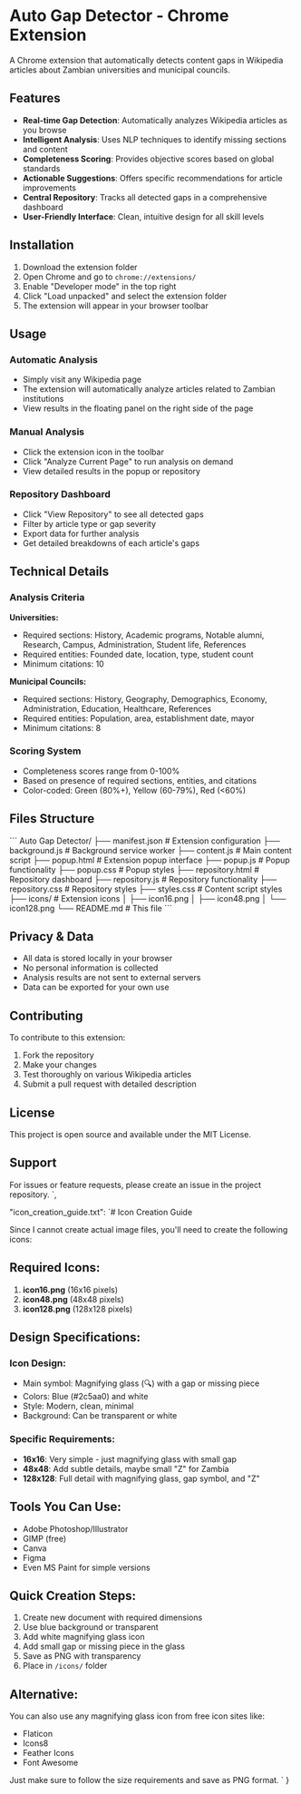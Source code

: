 # Auto Gap Detector - Chrome Extension

A Chrome extension that automatically detects content gaps in Wikipedia articles about Zambian universities and municipal councils.

## Features

- **Real-time Gap Detection**: Automatically analyzes Wikipedia articles as you browse
- **Intelligent Analysis**: Uses NLP techniques to identify missing sections and content
- **Completeness Scoring**: Provides objective scores based on global standards
- **Actionable Suggestions**: Offers specific recommendations for article improvements
- **Central Repository**: Tracks all detected gaps in a comprehensive dashboard
- **User-Friendly Interface**: Clean, intuitive design for all skill levels

## Installation

1. Download the extension folder
2. Open Chrome and go to `chrome://extensions/`
3. Enable "Developer mode" in the top right
4. Click "Load unpacked" and select the extension folder
5. The extension will appear in your browser toolbar

## Usage

### Automatic Analysis
- Simply visit any Wikipedia page
- The extension will automatically analyze articles related to Zambian institutions
- View results in the floating panel on the right side of the page

### Manual Analysis
- Click the extension icon in the toolbar
- Click "Analyze Current Page" to run analysis on demand
- View detailed results in the popup or repository

### Repository Dashboard
- Click "View Repository" to see all detected gaps
- Filter by article type or gap severity
- Export data for further analysis
- Get detailed breakdowns of each article's gaps

## Technical Details

### Analysis Criteria

**Universities:**
- Required sections: History, Academic programs, Notable alumni, Research, Campus, Administration, Student life, References
- Required entities: Founded date, location, type, student count
- Minimum citations: 10

**Municipal Councils:**
- Required sections: History, Geography, Demographics, Economy, Administration, Education, Healthcare, References
- Required entities: Population, area, establishment date, mayor
- Minimum citations: 8

### Scoring System
- Completeness scores range from 0-100%
- Based on presence of required sections, entities, and citations
- Color-coded: Green (80%+), Yellow (60-79%), Red (<60%)

## Files Structure

\`\`\`
Auto Gap Detector/
├── manifest.json          # Extension configuration
├── background.js          # Background service worker
├── content.js            # Main content script
├── popup.html            # Extension popup interface
├── popup.js              # Popup functionality
├── popup.css             # Popup styles
├── repository.html       # Repository dashboard
├── repository.js         # Repository functionality
├── repository.css        # Repository styles
├── styles.css            # Content script styles
├── icons/                # Extension icons
│   ├── icon16.png
│   ├── icon48.png
│   └── icon128.png
└── README.md             # This file
\`\`\`

## Privacy & Data

- All data is stored locally in your browser
- No personal information is collected
- Analysis results are not sent to external servers
- Data can be exported for your own use

## Contributing

To contribute to this extension:

1. Fork the repository
2. Make your changes
3. Test thoroughly on various Wikipedia articles
4. Submit a pull request with detailed description

## License

This project is open source and available under the MIT License.

## Support

For issues or feature requests, please create an issue in the project repository.
`,

  "icon_creation_guide.txt": `# Icon Creation Guide

Since I cannot create actual image files, you'll need to create the following icons:

## Required Icons:

1. **icon16.png** (16x16 pixels)
2. **icon48.png** (48x48 pixels) 
3. **icon128.png** (128x128 pixels)

## Design Specifications:

### Icon Design:
- Main symbol: Magnifying glass (🔍) with a gap or missing piece
- Colors: Blue (#2c5aa0) and white
- Style: Modern, clean, minimal
- Background: Can be transparent or white

### Specific Requirements:
- **16x16**: Very simple - just magnifying glass with small gap
- **48x48**: Add subtle details, maybe small "Z" for Zambia
- **128x128**: Full detail with magnifying glass, gap symbol, and "Z"

## Tools You Can Use:
- Adobe Photoshop/Illustrator
- GIMP (free)
- Canva
- Figma
- Even MS Paint for simple versions

## Quick Creation Steps:
1. Create new document with required dimensions
2. Use blue background or transparent
3. Add white magnifying glass icon
4. Add small gap or missing piece in the glass
5. Save as PNG with transparency
6. Place in `/icons/` folder

## Alternative:
You can also use any magnifying glass icon from free icon sites like:
- Flaticon
- Icons8
- Feather Icons
- Font Awesome

Just make sure to follow the size requirements and save as PNG format.
`
}
